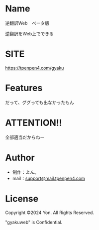 # Name
 
逆翻訳Web　ベータ版
 
逆翻訳をWeb上でできる
 
# SITE
 
https://tpenpen4.com/gyaku
 
# Features
 
だって、ググっても出なかったもん

# ATTENTION!!

全部適当だからねー
 
# Author

* 制作：よん。
* mail：support@mail.tpenpen4.com
 
# License

Copyright ©2024 Yon. All Rights Reserved.
 
"gyakuweb" is Confidential.
